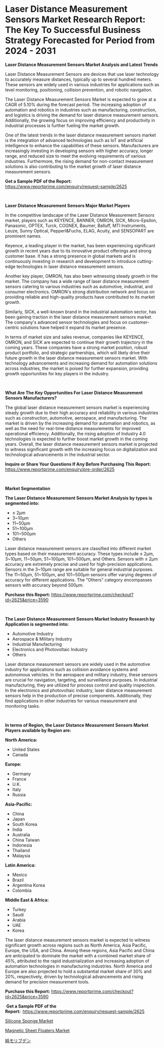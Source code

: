 <p><h1>Laser Distance Measurement Sensors Market Research Report: The Key To Successful Business Strategy Forecasted for Period from 2024 - 2031</h1></p><p><strong>Laser Distance Measurement Sensors Market Analysis and Latest Trends</strong></p>
<p><p>Laser Distance Measurement Sensors are devices that use laser technology to accurately measure distances, typically up to several hundred meters. These sensors are widely used in various industries for applications such as level monitoring, positioning, collision prevention, and robotic navigation.</p><p>The Laser Distance Measurement Sensors Market is expected to grow at a CAGR of 5.10% during the forecast period. The increasing adoption of automation and robotics in industries such as manufacturing, construction, and logistics is driving the demand for laser distance measurement sensors. Additionally, the growing focus on improving efficiency and productivity in industrial processes is further fueling the market growth.</p><p>One of the latest trends in the laser distance measurement sensors market is the integration of advanced technologies such as IoT and artificial intelligence to enhance the capabilities of these sensors. Manufacturers are increasingly investing in developing sensors with higher accuracy, longer range, and reduced size to meet the evolving requirements of various industries. Furthermore, the rising demand for non-contact measurement solutions is also contributing to the market growth of laser distance measurement sensors.</p></p>
<p><strong>Get a Sample PDF of the Report:&nbsp;</strong> <a href="https://www.reportprime.com/enquiry/request-sample/2625">https://www.reportprime.com/enquiry/request-sample/2625</a></p>
<p>&nbsp;</p>
<p><strong>Laser Distance Measurement Sensors Major Market Players</strong></p>
<p><p>In the competitive landscape of the Laser Distance Measurement Sensors market, players such as KEYENCE, BANNER, OMRON, SICK, Micro-Epsilon, Panasonic, OPTEX, Turck, COGNEX, Baumer, Balluff, MTI Instruments, Leuze, Sunny Optical, Pepperl&Fuchs, ELAG, Acuity, and SENSOPART are prominent names.</p><p>Keyence, a leading player in the market, has been experiencing significant growth in recent years due to its innovative product offerings and strong customer base. It has a strong presence in global markets and is continuously investing in research and development to introduce cutting-edge technologies in laser distance measurement sensors.</p><p>Another key player, OMRON, has also been witnessing steady growth in the market. The company has a wide range of laser distance measurement sensors catering to various industries such as automotive, industrial, and consumer electronics. OMRON's strong distribution network and focus on providing reliable and high-quality products have contributed to its market growth.</p><p>Similarly, SICK, a well-known brand in the industrial automation sector, has been gaining traction in the laser distance measurement sensors market. The company's advanced sensor technologies and focus on customer-centric solutions have helped it expand its market presence.</p><p>In terms of market size and sales revenue, companies like KEYENCE, OMRON, and SICK are expected to continue their growth trajectory in the coming years. These companies have a strong market position, robust product portfolio, and strategic partnerships, which will likely drive their future growth in the laser distance measurement sensors market. With technology advancements and increasing demand for automation solutions across industries, the market is poised for further expansion, providing growth opportunities for key players in the industry.</p></p>
<p>&nbsp;</p>
<p><strong>What Are The Key Opportunities For Laser Distance Measurement Sensors Manufacturers?</strong></p>
<p><p>The global laser distance measurement sensors market is experiencing steady growth due to their high accuracy and reliability in various industries such as construction, automotive, aerospace, and manufacturing. The market is driven by the increasing demand for automation and robotics, as well as the need for real-time distance measurements for improved operational efficiency. Additionally, the rising adoption of Industry 4.0 technologies is expected to further boost market growth in the coming years. Overall, the laser distance measurement sensors market is projected to witness significant growth with the increasing focus on digitalization and technological advancements in the industrial sector.</p></p>
<p><strong>Inquire or Share Your Questions If Any Before Purchasing This Report:</strong> <a href="https://www.reportprime.com/enquiry/pre-order/2625">https://www.reportprime.com/enquiry/pre-order/2625</a></p>
<p>&nbsp;</p>
<p><strong>Market Segmentation</strong></p>
<p><strong>The Laser Distance Measurement Sensors Market Analysis by types is segmented into:</strong></p>
<p><ul><li>≤ 2µm</li><li>3~10µm</li><li>11~50µm</li><li>51~100µm</li><li>101~500µm</li><li>Others</li></ul></p>
<p><p>Laser distance measurement sensors are classified into different market types based on their measurement accuracy. These types include ≤ 2µm, 3~10µm, 11~50µm, 51~100µm, 101~500µm, and Others. Sensors with ≤ 2µm accuracy are extremely precise and used for high-precision applications. Sensors in the 3~10µm range are suitable for general industrial purposes. The 11~50µm, 51~100µm, and 101~500µm sensors offer varying degrees of accuracy for different applications. The "Others" category encompasses sensors with accuracy beyond 500µm.</p></p>
<p><strong>Purchase this Report:&nbsp;</strong><a href="https://www.reportprime.com/checkout?id=2625&price=3590">https://www.reportprime.com/checkout?id=2625&price=3590</a></p>
<p>&nbsp;</p>
<p><strong>The Laser Distance Measurement Sensors Market Industry Research by Application is segmented into:</strong></p>
<p><ul><li>Automotive Industry</li><li>Aerospace & Military Industry</li><li>Industrial Manufacturing</li><li>Electronics and Photovoltaic Industry</li><li>Others</li></ul></p>
<p><p>Laser distance measurement sensors are widely used in the automotive industry for applications such as collision avoidance systems and autonomous vehicles. In the aerospace and military industry, these sensors are crucial for navigation, targeting, and surveillance purposes. In industrial manufacturing, they are utilized for process control and quality inspection. In the electronics and photovoltaic industry, laser distance measurement sensors help in the production of precise components. Additionally, they find applications in other industries for various measurement and monitoring tasks.</p></p>
<p>&nbsp;</p>
<p><strong>In terms of Region, the Laser Distance Measurement Sensors Market Players available by Region are:</strong></p>
<p>
    <p> <strong> North America: </strong>
        <ul>
            <li>United States</li>
            <li>Canada</li>
        </ul>
        </p> 
    <p> <strong> Europe: </strong>
        <ul>
            <li>Germany</li>
            <li>France</li>
            <li>U.K.</li>
            <li>Italy</li>
            <li>Russia</li>
        </ul>
        </p> 
    <p> <strong> Asia-Pacific: </strong>
        <ul>
            <li>China</li>
            <li>Japan</li>
            <li>South Korea</li>
            <li>India</li>
            <li>Australia</li>
            <li>China Taiwan</li>
            <li>Indonesia</li>
            <li>Thailand</li>
            <li>Malaysia</li>
        </ul>
        </p> 
    <p> <strong> Latin America: </strong>
        <ul>
            <li>Mexico</li>
            <li>Brazil</li>
            <li>Argentina Korea</li>
            <li>Colombia</li>
        </ul>
        </p> 
    <p> <strong> Middle East & Africa: </strong>
        <ul>
            <li>Turkey</li>
            <li>Saudi</li>
            <li>Arabia</li>
            <li>UAE</li>
            <li>Korea</li>
        </ul>
    </p>
    </p>
<p><p>The laser distance measurement sensors market is expected to witness significant growth across regions such as North America, Asia Pacific, Europe, the USA, and China. Among these regions, Asia Pacific and China are anticipated to dominate the market with a combined market share of 45%, attributed to the rapid industrialization and increasing adoption of automation technologies in manufacturing industries. North America and Europe are also projected to hold a substantial market share of 30% and 20%, respectively, driven by technological advancements and rising demand for precision measurement tools.</p></p>
<p><strong>Purchase this Report: </strong><a href="https://www.reportprime.com/checkout?id=2625&price=3590">https://www.reportprime.com/checkout?id=2625&price=3590</a></p>
<p>&nbsp;<strong>Get a Sample PDF of the Report:&nbsp;&nbsp;</strong><a href="https://www.reportprime.com/enquiry/request-sample/2625">https://www.reportprime.com/enquiry/request-sample/2625</a></p>
<p><strong></strong></p>
<p><p><a href="https://mire-aunt-385.notion.site/Silicone-Sponge-Market-Size-Share-Trends-Analysis-Report-By-Material-By-Type-By-End-user-By-Re-a7e780743b7247dbb18781ba9aca0ec9">Silicone Sponge Market</a></p><p><a href="https://view.publitas.com/reportprime-1/magnetic-sheet-floaters-market-research-report-provides-thorough-industry-overview-which-offers-an-in-depth-analysis-of-product-trends-and-new-market-divisions/">Magnetic Sheet Floaters Market</a></p><p><a href="https://github.com/ksxzwxabcuynh011/Market-Research-Report-List-1/blob/main/616059211999.md">純モリブデン</a></p></p>
